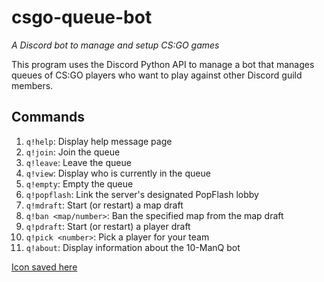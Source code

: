 # csgo-queue-bot
*A Discord bot to manage and setup CS:GO games*

This program uses the Discord Python API to manage a bot that manages queues of CS:GO players who want to play against other Discord guild members.

## Commands

1.  `q!help`:             Display help message page
2.  `q!join`:             Join the queue
3.  `q!leave`:            Leave the queue
4.  `q!view`:             Display who is currently in the queue
5.  `q!empty`:            Empty the queue
6.  `q!popflash`:         Link the server's designated PopFlash lobby
7.  `q!mdraft`:           Start (or restart) a map draft
8.  `q!ban <map/number>`: Ban the specified map from the map draft
9.  `q!pdraft`:           Start (or restart) a player draft
10. `q!pick <number>`:    Pick a player for your team
11. `q!about`:            Display information about the 10-ManQ bot

[Icon saved here](https://i.imgur.com/5v6mLwb.png)
